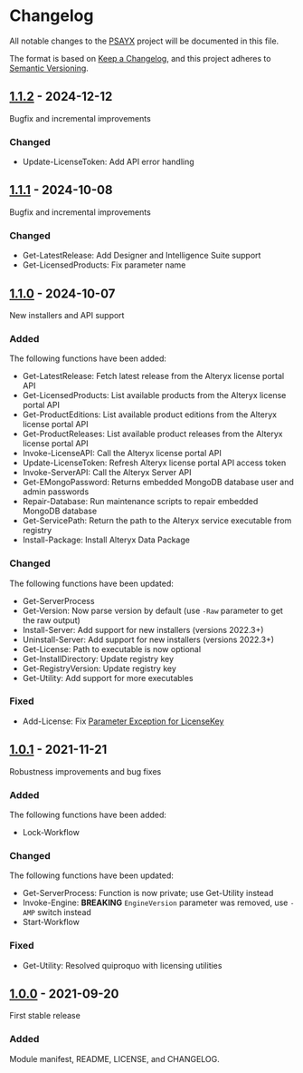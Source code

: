 # Changelog

All notable changes to the [PSAYX](https://github.com/Akaizoku/PSAYX) project will be documented in this file.

The format is based on [Keep a Changelog](https://keepachangelog.com/en/1.0.0/),
and this project adheres to [Semantic Versioning](https://semver.org/spec/v2.0.0.html).

## [1.1.2](https://github.com/Akaizoku/PSAYX/releases/1.1.2) - 2024-12-12

Bugfix and incremental improvements

### Changed

- Update-LicenseToken: Add API error handling

## [1.1.1](https://github.com/Akaizoku/PSAYX/releases/1.1.1) - 2024-10-08

Bugfix and incremental improvements

### Changed

- Get-LatestRelease: Add Designer and Intelligence Suite support
- Get-LicensedProducts: Fix parameter name

## [1.1.0](https://github.com/Akaizoku/PSAYX/releases/1.1.0) - 2024-10-07

New installers and API support

### Added

The following functions have been added:

- Get-LatestRelease: Fetch latest release from the Alteryx license portal API
- Get-LicensedProducts: List available products from the Alteryx license portal API
- Get-ProductEditions: List available product editions from the Alteryx license portal API
- Get-ProductReleases: List available product releases from the Alteryx license portal API
- Invoke-LicenseAPI: Call the Alteryx license portal API
- Update-LicenseToken: Refresh Alteryx license portal API access token
- Invoke-ServerAPI: Call the Alteryx Server API
- Get-EMongoPassword: Returns embedded MongoDB database user and admin passwords
- Repair-Database: Run maintenance scripts to repair embedded MongoDB database
- Get-ServicePath: Return the path to the Alteryx service executable from registry
- Install-Package: Install Alteryx Data Package

### Changed

The following functions have been updated:

- Get-ServerProcess
- Get-Version: Now parse version by default (use `-Raw` parameter to get the raw output)
- Install-Server: Add support for new installers (versions 2022.3+)
- Uninstall-Server: Add support for new installers (versions 2022.3+)
- Get-License: Path to executable is now optional
- Get-InstallDirectory: Update registry key
- Get-RegistryVersion: Update registry key
- Get-Utility: Add support for more executables

### Fixed

- Add-License: Fix [Parameter Exception for LicenseKey](https://github.com/Akaizoku/alteryx-deploy/issues/20)

## [1.0.1](https://github.com/Akaizoku/PSAYX/releases/1.0.1) - 2021-11-21

Robustness improvements and bug fixes

### Added

The following functions have been added:

- Lock-Workflow

### Changed

The following functions have been updated:

- Get-ServerProcess: Function is now private; use Get-Utility instead
- Invoke-Engine: **BREAKING** `EngineVersion` parameter was removed, use `-AMP` switch instead
- Start-Workflow

### Fixed

- Get-Utility: Resolved quiproquo with licensing utilities

## [1.0.0](https://github.com/Akaizoku/PSAYX/releases/1.0.0) - 2021-09-20

First stable release

### Added

Module manifest, README, LICENSE, and CHANGELOG.
